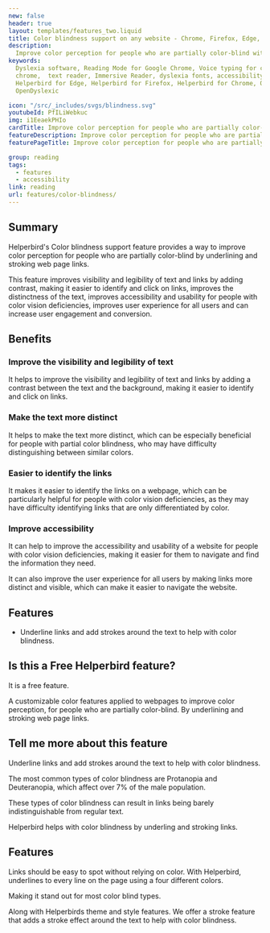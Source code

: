 ```yaml
---
new: false
header: true
layout: templates/features_two.liquid
title: Color blindness support on any website - Chrome, Firefox, Edge, iPhone, iPad
description:
  Improve color perception for people who are partially color-blind with underlining and stroking of web page links.
keywords:
  Dyslexia software, Reading Mode for Google Chrome, Voice typing for chrome, Text to speech for
  chrome,  text reader, Immersive Reader, dyslexia fonts, accessibility software, dyslexia software,
  Helperbird for Edge, Helperbird for Firefox, Helperbird for Chrome, Opendyslexic for Chrome,
  OpenDyslexic

icon: "/src/_includes/svgs/blindness.svg"
youtubeId: PfILiWebkuc
img: i1EeaekPHIo
cardTitle: Improve color perception for people who are partially color-blind 
featureDescription: Improve color perception for people who are partially color-blind with underlining and stroking of web page links.
featurePageTitle: Improve color perception for people who are partially color-blind 

group: reading
tags: 
  - features
  - accessibility
link: reading
url: features/color-blindness/
---
```




## Summary
Helperbird's Color blindness support feature provides a way to improve color perception for people who are partially color-blind by underlining and stroking web page links. 

This feature improves visibility and legibility of text and links by adding contrast, making it easier to identify and click on links, improves the distinctness of the text, improves accessibility and usability for people with color vision deficiencies, improves user experience for all users and can increase user engagement and conversion.

## Benefits

### Improve the visibility and legibility of text
It helps to improve the visibility and legibility of text and links by adding a contrast between the text and the background, making it easier to identify and click on links.

### Make the text more distinct
It helps to make the text more distinct, which can be especially beneficial for people with partial color blindness, who may have difficulty distinguishing between similar colors.

### Easier to identify the links 
It makes it easier to identify the links on a webpage, which can be particularly helpful for people with color vision deficiencies, as they may have difficulty identifying links that are only differentiated by color.

### Improve accessibility
It can help to improve the accessibility and usability of a website for people with color vision deficiencies, making it easier for them to navigate and find the information they need.

It can also improve the user experience for all users by making links more distinct and visible, which can make it easier to navigate the website.


## Features

- Underline links and add strokes around the text to help with color blindness.

## Is this a Free Helperbird feature?
It is a free feature.






















































A customizable color features applied to webpages to improve color perception, for people who are partially color-blind. By underlining and stroking web page links.





##  Tell me more about this feature

Underline links and add strokes around the text to help with color blindness.

The most common types of color blindness are Protanopia and Deuteranopia, which affect over 7% of the male population. 

These types of color blindness can result in links being barely indistinguishable from regular text.

Helperbird helps with color blindness by underling and stroking links.



## Features 

 
Links should be easy to spot without relying on color. With Helperbird, underlines to every line on
the page using a four different colors. 

Making it stand out for most color blind types.

Along with Helperbirds theme and style features. We offer a stroke feature that adds a stroke effect
around the text to help with color blindness.
